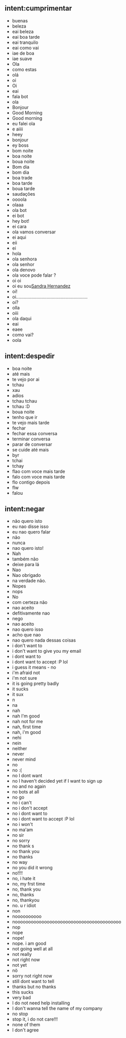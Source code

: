 ## intent:cumprimentar
- buenas
- beleza
- eai beleza
- eai boa tarde
- eai tranquilo
- eai como vai
- iae de boa
- iae suave
- Ola
- como estas
- olá
- oi
- Oi
- eai
- fala bot
- ola
- Bonjour
- Good Morning
- Good morning
- eu falei ola
- e aiiii
- heey
- bonjour
- ey boss
- bom noite
- boa noite
- boua noite
- Bom dia
- bom dia
- boa trade
- boa tarde
- boua tarde 
- saudações
- oooola
- olaaa
- ola bot
- ei bot
- hey bot!
- ei cara
- ola vamos conversar
- ei aqui
- eii
- ei
- hola
- ola senhora
- ola senhor
- ola denovo
- ola voce pode falar ?
- oi oi
- oi eu sou[Sandra Hernandez](nome)
- oi!
- oi........................................................
- oi?
- olla
- oiii
- ola daqui
- eai
- eaee
- como vai?
- oola

## intent:despedir
- boa noite
- até mais
- te vejo por ai
- tchau
- xau
- adios
- tchau tchau
- tchau :D
- boua noite
- tenho que ir
- te vejo mais tarde
- fechar
- fechar essa conversa
- terminar conversa
- parar de conversar
- se cuide até mais
- byr
- tchai
- tchay
- flao com voce mais tarde
- falo com voce mais tarde
- flo contigo depois
- flw
- falou


## intent:negar
- não quero isto
- eu nao disse isso
- eu nao quero falar
- não
- nunca
- nao quero isto!
- Nah
- também não
- deixe para lá
- Nao
- Nao obrigado
- na verdade não.
- Nopes
- nops
- No 
- com certeza não
- nao aceito
- defitivamente nao
- nego
- nao aceito
- nao quero isso
- acho que nao
- nao quero nada dessas coisas
- i don't want to
- i don't want to give you my email
- i dont want to
- i dont want to accept :P lol
- i guess it means - no
- i'm afraid not
- i'm not sure
- it is going pretty badly
- it sucks
- it sux
- n
- na
- nah
- nah I'm good
- nah not for me
- nah, first time
- nah, i'm good
- nehi
- nein
- neither
- never
- never mind
- no
- no :(
- no I dont want
- no I haven't decided yet if I want to sign up
- no and no again
- no bots at all
- no go
- no i can't
- no i don't accept
- no i dont want to
- no i dont want to accept :P lol
- no i won't
- no ma'am
- no sir
- no sorry
- no thank s
- no thank you
- no thanks
- no way
- no you did it wrong
- no!!!!
- no, i hate it
- no, my frst time
- no, thank you
- no, thanks
- no, thankyou
- no. u r idiot
- non
- noooooooooo
- noooooooooooooooooooooooooooooooooooooooo
- nop
- nope
- nope!
- nope. i am good
- not going well at all
- not really
- not right now
- not yet
- nö
- sorry not right now
- still dont want to tell
- thanks but no thanks
- this sucks
- very bad
- I do not need help installing
- I don't wanna tell the name of my company
- no stop
- stop it, i do not care!!!
- none of them
- I don't agree